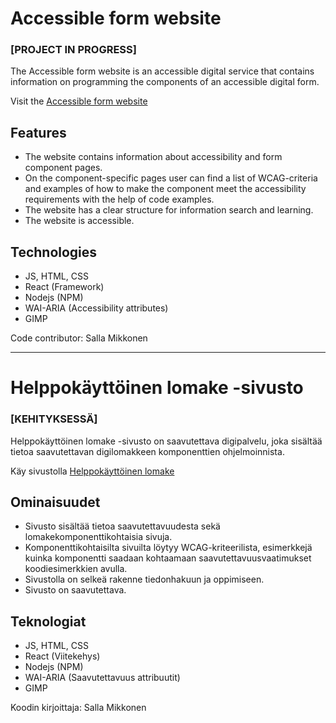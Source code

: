 # Accessible form website
### [PROJECT IN PROGRESS]
The Accessible form website is an accessible digital service that contains information on programming the components of an accessible digital form.

Visit the [Accessible form website](https://sallasm.github.io/accessible-form/)

## Features
- The website contains information about accessibility and form component pages.
- On the component-specific pages user can find a list of WCAG-criteria and examples of how to make the component meet the accessibility requirements with the help of code examples.
- The website has a clear structure for information search and learning.
- The website is accessible.

## Technologies
- JS, HTML, CSS
- React (Framework)
- Nodejs (NPM)
- WAI-ARIA (Accessibility attributes)
- GIMP 

Code contributor: 
Salla Mikkonen
___________________________________________
# Helppokäyttöinen lomake -sivusto
### [KEHITYKSESSÄ]
Helppokäyttöinen lomake -sivusto on saavutettava digipalvelu, joka sisältää tietoa saavutettavan digilomakkeen komponenttien ohjelmoinnista.

Käy sivustolla [Helppokäyttöinen lomake](https://sallasm.github.io/accessible-form/)

## Ominaisuudet
- Sivusto sisältää tietoa saavutettavuudesta sekä lomakekomponenttikohtaisia sivuja.
- Komponenttikohtaisilta sivuilta löytyy WCAG-kriteerilista, esimerkkejä kuinka komponentti saadaan kohtaamaan saavutettavuusvaatimukset koodiesimerkkien avulla.
- Sivustolla on selkeä rakenne tiedonhakuun ja oppimiseen.
- Sivusto on saavutettava.

## Teknologiat
- JS, HTML, CSS
- React (Viitekehys)
- Nodejs (NPM)
- WAI-ARIA (Saavutettavuus attribuutit)
- GIMP

Koodin kirjoittaja:
Salla Mikkonen
